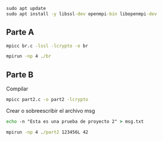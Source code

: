 ```cmd
sudo apt update
sudo apt install -y libssl-dev openmpi-bin libopenmpi-dev

```

## Parte A

```cmd
mpicc br.c -lssl -lcrypto -o br
```

```cmd
mpirun -np 4 ./br
```


## Parte B

Compilar
```cmd
mpicc part2.c -o part2 -lcrypto

```

Crear o sobreescribir el archivo msg
```cmd
echo -n "Esta es una prueba de proyecto 2" > msg.txt
```


```cmd
mpirun -np 4 ./part2 123456L 42
```